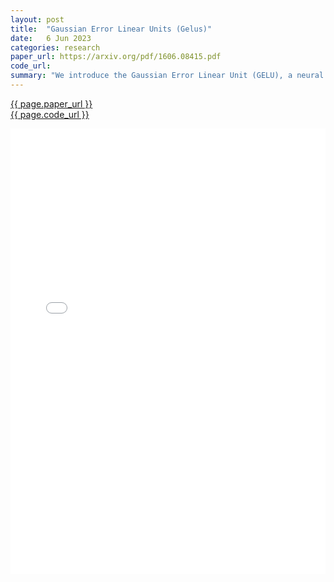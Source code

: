 ```yaml
---
layout: post
title:  "Gaussian Error Linear Units (Gelus)"
date:   6 Jun 2023
categories: research
paper_url: https://arxiv.org/pdf/1606.08415.pdf
code_url: 
summary: "We introduce the Gaussian Error Linear Unit (GELU), a neural network activation function that outperforms existing functions by weighting inputs by their magnitude using the standard Gaussian cumulative distribution function, unlike ReLU which gates inputs by sign. Our empirical evaluation across computer vision, natural language processing, and speech tasks shows that GELU offers performance improvements over ReLU and ELU activations."
---
```


<style>
.responsive-pdf-container {
    overflow: hidden;
    padding-top: 141.42%; /* 16:9 Aspect Ratio, adjust as needed */
    position: relative;
}

.responsive-pdf-container iframe {
    border: none;
    height: 100%;
    left: 0;
    position: absolute;
    top: 0;
    width: 100%;
}
</style>

<a href="{{ page.paper_url }}">{{ page.paper_url }}</a><br>
<a href="{{ page.code_url }}">{{ page.code_url }}</a>

<div class="responsive-pdf-container">
    <iframe src="{{ page.paper_url }}" style="border: none;"></iframe>
</div>